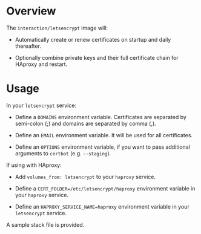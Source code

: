 # Overview

The `interaction/letsencrypt` image will:

  * Automatically create or renew certificates on startup and daily thereafter.

  * Optionally combine private keys and their full certificate chain for
    HAproxy and restart.

# Usage

In your `letsencrypt` service:

  * Define a `DOMAINS` environment variable. Certificates are separated by
    semi-colon (;) and domains are separated by comma (,).

  * Define an `EMAIL` environment variable. It will be used for all
    certificates.

  * Define an `OPTIONS` environment variable, if you want to pass additional
    arguments to `certbot` (e.g. `--staging`).

If using with HAproxy:

  * Add `volumes_from: letsencrypt` to your `haproxy` service.

  * Define a `CERT_FOLDER=/etc/letsencrypt/haproxy` environment variable in
    your `haproxy` service.

  * Define an `HAPROXY_SERVICE_NAME=haproxy` environment variable in your
    `letsencrypt` service.

A sample stack file is provided.
